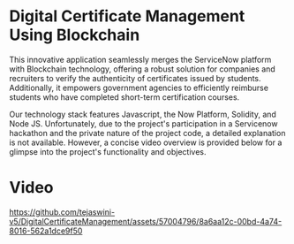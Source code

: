 # Digital Certificate Management Using Blockchain

This innovative application seamlessly merges the ServiceNow platform with Blockchain technology, offering a robust solution for companies and recruiters to verify the authenticity of certificates issued by students. Additionally, it empowers government agencies to efficiently reimburse students who have completed short-term certification courses.

Our technology stack features Javascript, the Now Platform, Solidity, and Node JS. Unfortunately, due to the project's participation in a Servicenow hackathon and the private nature of the project code, a detailed explanation is not available. However, a concise video overview is provided below for a glimpse into the project's functionality and objectives.


# Video

https://github.com/tejaswini-v5/DigitalCertificateManagement/assets/57004796/8a6aa12c-00bd-4a74-8016-562a1dce9f50

